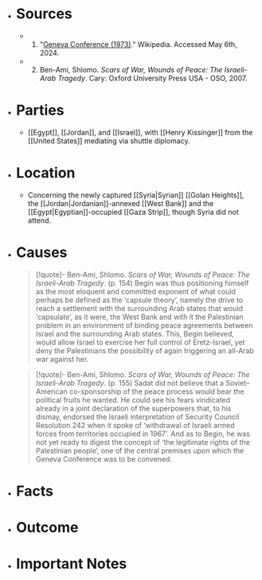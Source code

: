 - # Sources
  - 1. "[Geneva Conference (1973)](https://en.wikipedia.org/wiki/Geneva_Conference_(1973))." Wikipedia. Accessed May 6th, 2024.
  - 2. Ben-Ami, Shlomo. *Scars of War, Wounds of Peace: The Israeli-Arab Tragedy*. Cary: Oxford University Press USA - OSO, 2007.
- # Parties
  - [[Egypt]], [[Jordan]], and [[Israel]], with [[Henry Kissinger]] from the [[United States]] mediating via shuttle diplomacy.
- # Location
  - Concerning the newly captured [[Syria|Syrian]] [[Golan Heights]], the [[Jordan|Jordanian]]-annexed [[West Bank]] and the [[Egypt|Egyptian]]-occupied [[Gaza Strip]], though Syria did not attend.
- # Causes
  
  >[!quote]- Ben-Ami, Shlomo. *Scars of War, Wounds of Peace: The Israeli-Arab Tragedy*. (p. 154)
  >Begin was thus positioning himself as the most eloquent and committed exponent of what could perhaps be defined as the ‘capsule theory’, namely the drive to reach a settlement with the surrounding Arab states that would ‘capsulate’, as it were, the West Bank and with it the Palestinian problem in an environment of binding peace agreements between Israel and the surrounding Arab states. This, Begin believed, would allow Israel to exercise her full control of Eretz-Israel, yet deny the Palestinians the possibility of again triggering an all-Arab war against her.
  
  >[!quote]- Ben-Ami, Shlomo. *Scars of War, Wounds of Peace: The Israeli-Arab Tragedy*. (p. 155)
  >Sadat did not believe that a Soviet–American co-sponsorship of the peace process would bear the political fruits he wanted. He could see his fears vindicated already in a joint declaration of the superpowers that, to his dismay, endorsed the Israeli interpretation of Security Council Resolution 242 when it spoke of ‘withdrawal of Israeli armed forces from territories occupied in 1967’. And as to Begin, he was not yet ready to digest the concept of ‘the legitimate rights of the Palestinian people’, one of the central premises upon which the Geneva Conference was to be convened.
- # Facts
- # Outcome
- # Important Notes
#